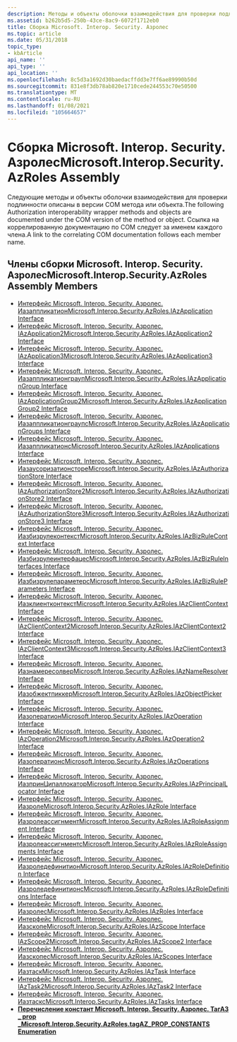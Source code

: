```yaml
---
description: Методы и объекты оболочки взаимодействия для проверки подлинности.
ms.assetid: b262b5d5-250b-43ce-8ac9-6072f1712eb0
title: Сборка Microsoft. Interop. Security. Азролес
ms.topic: article
ms.date: 05/31/2018
topic_type:
- kbArticle
api_name: ''
api_type: ''
api_location: ''
ms.openlocfilehash: 8c5d3a1692d30baedacffdd3e7ff6ae89990b50d
ms.sourcegitcommit: 831e8f3db78ab820e1710cede244553c70e50500
ms.translationtype: MT
ms.contentlocale: ru-RU
ms.lasthandoff: 01/08/2021
ms.locfileid: "105664657"
---
```

# <a name="microsoftinteropsecurityazroles-assembly"></a><span data-ttu-id="d8666-103">Сборка Microsoft. Interop. Security. Азролес</span><span class="sxs-lookup"><span data-stu-id="d8666-103">Microsoft.Interop.Security.AzRoles Assembly</span></span>

<span data-ttu-id="d8666-104">Следующие методы и объекты оболочки взаимодействия для проверки подлинности описаны в версии COM метода или объекта.</span><span class="sxs-lookup"><span data-stu-id="d8666-104">The following Authorization interoperability wrapper methods and objects are documented under the COM version of the method or object.</span></span> <span data-ttu-id="d8666-105">Ссылка на коррелированную документацию по COM следует за именем каждого члена.</span><span class="sxs-lookup"><span data-stu-id="d8666-105">A link to the correlating COM documentation follows each member name.</span></span>

## <a name="microsoftinteropsecurityazroles-assembly-members"></a><span data-ttu-id="d8666-106">Члены сборки Microsoft. Interop. Security. Азролес</span><span class="sxs-lookup"><span data-stu-id="d8666-106">Microsoft.Interop.Security.AzRoles Assembly Members</span></span>

-   [<span data-ttu-id="d8666-107">Интерфейс Microsoft. Interop. Security. Азролес. Иазаппликатион</span><span class="sxs-lookup"><span data-stu-id="d8666-107">Microsoft.Interop.Security.AzRoles.IAzApplication Interface</span></span>](microsoft-interop-security-azroles-iazapplication-interface.md)
-   [<span data-ttu-id="d8666-108">Интерфейс Microsoft. Interop. Security. Азролес. IAzApplication2</span><span class="sxs-lookup"><span data-stu-id="d8666-108">Microsoft.Interop.Security.AzRoles.IAzApplication2 Interface</span></span>](microsoft-interop-security-azroles-iazapplication2-interface.md)
-   [<span data-ttu-id="d8666-109">Интерфейс Microsoft. Interop. Security. Азролес. IAzApplication3</span><span class="sxs-lookup"><span data-stu-id="d8666-109">Microsoft.Interop.Security.AzRoles.IAzApplication3 Interface</span></span>](microsoft-interop-security-azroles-iazapplication3-interface.md)
-   [<span data-ttu-id="d8666-110">Интерфейс Microsoft. Interop. Security. Азролес. Иазаппликатионграуп</span><span class="sxs-lookup"><span data-stu-id="d8666-110">Microsoft.Interop.Security.AzRoles.IAzApplicationGroup Interface</span></span>](microsoft-interop-security-azroles-iazapplicationgroup-interface.md)
-   [<span data-ttu-id="d8666-111">Интерфейс Microsoft. Interop. Security. Азролес. IAzApplicationGroup2</span><span class="sxs-lookup"><span data-stu-id="d8666-111">Microsoft.Interop.Security.AzRoles.IAzApplicationGroup2 Interface</span></span>](microsoft-interop-security-azroles-iazapplicationgroup2-interface.md)
-   [<span data-ttu-id="d8666-112">Интерфейс Microsoft. Interop. Security. Азролес. Иазаппликатионграупс</span><span class="sxs-lookup"><span data-stu-id="d8666-112">Microsoft.Interop.Security.AzRoles.IAzApplicationGroups Interface</span></span>](microsoft-interop-security-azroles-iazapplicationgroups-interface.md)
-   [<span data-ttu-id="d8666-113">Интерфейс Microsoft. Interop. Security. Азролес. Иазаппликатионс</span><span class="sxs-lookup"><span data-stu-id="d8666-113">Microsoft.Interop.Security.AzRoles.IAzApplications Interface</span></span>](microsoft-interop-security-azroles-iazapplications-interface.md)
-   [<span data-ttu-id="d8666-114">Интерфейс Microsoft. Interop. Security. Азролес. Иазаусоризатионсторе</span><span class="sxs-lookup"><span data-stu-id="d8666-114">Microsoft.Interop.Security.AzRoles.IAzAuthorizationStore Interface</span></span>](microsoft-interop-security-azroles-azauthorizationstore-interface.md)
-   [<span data-ttu-id="d8666-115">Интерфейс Microsoft. Interop. Security. Азролес. IAzAuthorizationStore2</span><span class="sxs-lookup"><span data-stu-id="d8666-115">Microsoft.Interop.Security.AzRoles.IAzAuthorizationStore2 Interface</span></span>](microsoft-interop-security-azroles-iazauthorizationstore2-interfac.md)
-   [<span data-ttu-id="d8666-116">Интерфейс Microsoft. Interop. Security. Азролес. IAzAuthorizationStore3</span><span class="sxs-lookup"><span data-stu-id="d8666-116">Microsoft.Interop.Security.AzRoles.IAzAuthorizationStore3 Interface</span></span>](microsoft-interop-security-azroles-iazauthorizationstore3-interfac.md)
-   [<span data-ttu-id="d8666-117">Интерфейс Microsoft. Interop. Security. Азролес. Иазбизрулеконтекст</span><span class="sxs-lookup"><span data-stu-id="d8666-117">Microsoft.Interop.Security.AzRoles.IAzBizRuleContext Interface</span></span>](microsoft-interop-security-azroles-azbizrulecontext-interface.md)
-   [<span data-ttu-id="d8666-118">Интерфейс Microsoft. Interop. Security. Азролес. Иазбизрулеинтерфацес</span><span class="sxs-lookup"><span data-stu-id="d8666-118">Microsoft.Interop.Security.AzRoles.IAzBizRuleInterfaces Interface</span></span>](microsoft-interop-security-azroles-iazbizruleinterfaces-interface.md)
-   [<span data-ttu-id="d8666-119">Интерфейс Microsoft. Interop. Security. Азролес. Иазбизрулепараметерс</span><span class="sxs-lookup"><span data-stu-id="d8666-119">Microsoft.Interop.Security.AzRoles.IAzBizRuleParameters Interface</span></span>](microsoft-interop-security-azroles-iazbizruleparameters-interface.md)
-   [<span data-ttu-id="d8666-120">Интерфейс Microsoft. Interop. Security. Азролес. Иазклиентконтекст</span><span class="sxs-lookup"><span data-stu-id="d8666-120">Microsoft.Interop.Security.AzRoles.IAzClientContext Interface</span></span>](microsoft-interop-security-azroles-iazclientcontext-interface.md)
-   [<span data-ttu-id="d8666-121">Интерфейс Microsoft. Interop. Security. Азролес. IAzClientContext2</span><span class="sxs-lookup"><span data-stu-id="d8666-121">Microsoft.Interop.Security.AzRoles.IAzClientContext2 Interface</span></span>](microsoft-interop-security-azroles-iazclientcontext2-interface.md)
-   [<span data-ttu-id="d8666-122">Интерфейс Microsoft. Interop. Security. Азролес. IAzClientContext3</span><span class="sxs-lookup"><span data-stu-id="d8666-122">Microsoft.Interop.Security.AzRoles.IAzClientContext3 Interface</span></span>](microsoft-interop-security-azroles-iazclientcontext3-interface.md)
-   [<span data-ttu-id="d8666-123">Интерфейс Microsoft. Interop. Security. Азролес. Иазнамересолвер</span><span class="sxs-lookup"><span data-stu-id="d8666-123">Microsoft.Interop.Security.AzRoles.IAzNameResolver Interface</span></span>](microsoft-interop-security-azroles-iaznameresolver-interface.md)
-   [<span data-ttu-id="d8666-124">Интерфейс Microsoft. Interop. Security. Азролес. Иазобжектпиккер</span><span class="sxs-lookup"><span data-stu-id="d8666-124">Microsoft.Interop.Security.AzRoles.IAzObjectPicker Interface</span></span>](microsoft-interop-security-azroles-iazobjectpicker-interface.md)
-   [<span data-ttu-id="d8666-125">Интерфейс Microsoft. Interop. Security. Азролес. Иазоператион</span><span class="sxs-lookup"><span data-stu-id="d8666-125">Microsoft.Interop.Security.AzRoles.IAzOperation Interface</span></span>](microsoft-interop-security-azroles-iazoperation-interface.md)
-   [<span data-ttu-id="d8666-126">Интерфейс Microsoft. Interop. Security. Азролес. IAzOperation2</span><span class="sxs-lookup"><span data-stu-id="d8666-126">Microsoft.Interop.Security.AzRoles.IAzOperation2 Interface</span></span>](microsoft-interop-security-azroles-iazoperation2-interface.md)
-   [<span data-ttu-id="d8666-127">Интерфейс Microsoft. Interop. Security. Азролес. Иазоператионс</span><span class="sxs-lookup"><span data-stu-id="d8666-127">Microsoft.Interop.Security.AzRoles.IAzOperations Interface</span></span>](microsoft-interop-security-azroles-iazoperations-interface.md)
-   [<span data-ttu-id="d8666-128">Интерфейс Microsoft. Interop. Security. Азролес. ИазпринЦипаллокатор</span><span class="sxs-lookup"><span data-stu-id="d8666-128">Microsoft.Interop.Security.AzRoles.IAzPrincipalLocator Interface</span></span>](microsoft-interop-security-azroles-iazprincipallocator-interface.md)
-   [<span data-ttu-id="d8666-129">Интерфейс Microsoft. Interop. Security. Азролес. Иазроле</span><span class="sxs-lookup"><span data-stu-id="d8666-129">Microsoft.Interop.Security.AzRoles.IAzRole Interface</span></span>](microsoft-interop-security-azroles-iazrole-interface.md)
-   [<span data-ttu-id="d8666-130">Интерфейс Microsoft. Interop. Security. Азролес. Иазролеассигнмент</span><span class="sxs-lookup"><span data-stu-id="d8666-130">Microsoft.Interop.Security.AzRoles.IAzRoleAssignment Interface</span></span>](microsoft-interop-security-azroles-iazroleassignment-interface.md)
-   [<span data-ttu-id="d8666-131">Интерфейс Microsoft. Interop. Security. Азролес. Иазролеассигнментс</span><span class="sxs-lookup"><span data-stu-id="d8666-131">Microsoft.Interop.Security.AzRoles.IAzRoleAssignments Interface</span></span>](microsoft-interop-security-azroles-iazroleassignments-interface.md)
-   [<span data-ttu-id="d8666-132">Интерфейс Microsoft. Interop. Security. Азролес. Иазроледефинитион</span><span class="sxs-lookup"><span data-stu-id="d8666-132">Microsoft.Interop.Security.AzRoles.IAzRoleDefinition Interface</span></span>](microsoft-interop-security-azroles-iazroledefinition-interface.md)
-   [<span data-ttu-id="d8666-133">Интерфейс Microsoft. Interop. Security. Азролес. Иазроледефинитионс</span><span class="sxs-lookup"><span data-stu-id="d8666-133">Microsoft.Interop.Security.AzRoles.IAzRoleDefinitions Interface</span></span>](microsoft-interop-security-azroles-iazroledefinitions-interface.md)
-   [<span data-ttu-id="d8666-134">Интерфейс Microsoft. Interop. Security. Азролес. Иазролес</span><span class="sxs-lookup"><span data-stu-id="d8666-134">Microsoft.Interop.Security.AzRoles.IAzRoles Interface</span></span>](microsoft-interop-security-azroles-iazroles-interface.md)
-   [<span data-ttu-id="d8666-135">Интерфейс Microsoft. Interop. Security. Азролес. Иазскопе</span><span class="sxs-lookup"><span data-stu-id="d8666-135">Microsoft.Interop.Security.AzRoles.IAzScope Interface</span></span>](microsoft-interop-security-azroles-iazscope-interface.md)
-   [<span data-ttu-id="d8666-136">Интерфейс Microsoft. Interop. Security. Азролес. IAzScope2</span><span class="sxs-lookup"><span data-stu-id="d8666-136">Microsoft.Interop.Security.AzRoles.IAzScope2 Interface</span></span>](microsoft-interop-security-azroles-iazscope2-interface.md)
-   [<span data-ttu-id="d8666-137">Интерфейс Microsoft. Interop. Security. Азролес. Иазскопес</span><span class="sxs-lookup"><span data-stu-id="d8666-137">Microsoft.Interop.Security.AzRoles.IAzScopes Interface</span></span>](microsoft-interop-security-azroles-iazscopes-interface.md)
-   [<span data-ttu-id="d8666-138">Интерфейс Microsoft. Interop. Security. Азролес. Иазтаск</span><span class="sxs-lookup"><span data-stu-id="d8666-138">Microsoft.Interop.Security.AzRoles.IAzTask Interface</span></span>](microsoft-interop-security-azroles-iaztask-interface.md)
-   [<span data-ttu-id="d8666-139">Интерфейс Microsoft. Interop. Security. Азролес. IAzTask2</span><span class="sxs-lookup"><span data-stu-id="d8666-139">Microsoft.Interop.Security.AzRoles.IAzTask2 Interface</span></span>](microsoft-interop-security-azroles-iaztask2-interface.md)
-   [<span data-ttu-id="d8666-140">Интерфейс Microsoft. Interop. Security. Азролес. Иазтаскс</span><span class="sxs-lookup"><span data-stu-id="d8666-140">Microsoft.Interop.Security.AzRoles.IAzTasks Interface</span></span>](microsoft-interop-security-azroles-iaztasks-interface.md)
-   [<span data-ttu-id="d8666-141">**Перечисление констант Microsoft. Interop. Security. Азролес. ТагАЗ \_ prop \_**</span><span class="sxs-lookup"><span data-stu-id="d8666-141">**Microsoft.Interop.Security.AzRoles.tagAZ\_PROP\_CONSTANTS Enumeration**</span></span>](/windows/win32/api/azroles/ne-azroles-az_prop_constants)

 

 




